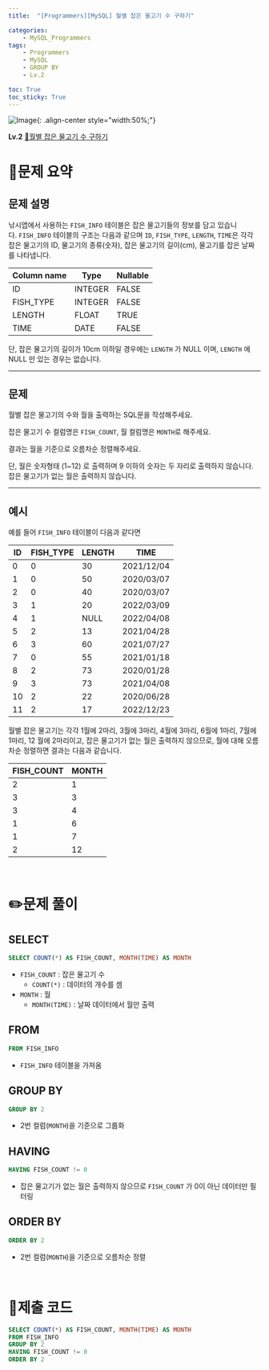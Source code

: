 ```yaml
---
title:  "[Programmers][MySQL] 월별 잡은 물고기 수 구하기"

categories: 
    - MySQL_Programmers
tags: 
    - Programmers
    - MySQL
    - GROUP BY
    - Lv.2

toc: True
toc_sticky: True
---
```

![Image](https://github.com/user-attachments/assets/61171657-416b-4bc4-a74a-f29ecd4b43b5){: .align-center style="width:50%;"}

**Lv.2**
[🔗월별 잡은 물고기 수 구하기](https://school.programmers.co.kr/learn/courses/30/lessons/293260)

# 📝문제 요약
## 문제 설명

낚시앱에서 사용하는 `FISH_INFO` 테이블은 잡은 물고기들의 정보를 담고 있습니다. `FISH_INFO` 테이블의 구조는 다음과 같으며 `ID`, `FISH_TYPE`, `LENGTH`, `TIME`은 각각 잡은 물고기의 ID, 물고기의 종류(숫자), 잡은 물고기의 길이(cm), 물고기를 잡은 날짜를 나타냅니다.

| Column name | Type | Nullable |
| --- | --- | --- |
| ID | INTEGER | FALSE |
| FISH_TYPE | INTEGER | FALSE |
| LENGTH | FLOAT | TRUE |
| TIME | DATE | FALSE |

단, 잡은 물고기의 길이가 10cm 이하일 경우에는 `LENGTH` 가 NULL 이며, `LENGTH` 에 NULL 만 있는 경우는 없습니다.

---

## 문제

월별 잡은 물고기의 수와 월을 출력하는 SQL문을 작성해주세요.

잡은 물고기 수 컬럼명은 `FISH_COUNT`, 월 컬럼명은 `MONTH`로 해주세요.

결과는 월을 기준으로 오름차순 정렬해주세요.

단, 월은 숫자형태 (1~12) 로 출력하며 9 이하의 숫자는 두 자리로 출력하지 않습니다. 잡은 물고기가 없는 월은 출력하지 않습니다.

---

## 예시

예를 들어 `FISH_INFO` 테이블이 다음과 같다면

| ID | FISH_TYPE | LENGTH | TIME |
| --- | --- | --- | --- |
| 0 | 0 | 30 | 2021/12/04 |
| 1 | 0 | 50 | 2020/03/07 |
| 2 | 0 | 40 | 2020/03/07 |
| 3 | 1 | 20 | 2022/03/09 |
| 4 | 1 | NULL | 2022/04/08 |
| 5 | 2 | 13 | 2021/04/28 |
| 6 | 3 | 60 | 2021/07/27 |
| 7 | 0 | 55 | 2021/01/18 |
| 8 | 2 | 73 | 2020/01/28 |
| 9 | 3 | 73 | 2021/04/08 |
| 10 | 2 | 22 | 2020/06/28 |
| 11 | 2 | 17 | 2022/12/23 |

월별 잡은 물고기는 각각 1월에 2마리, 3월에 3마리, 4월에 3마리, 6월에 1마리, 7월에 1마리, 12 월에 2마리이고, 잡은 물고기가 없는 월은 출력하지 않으므로, 월에 대해 오름차순 정렬하면 결과는 다음과 같습니다.

| FISH_COUNT | MONTH |
| --- | --- |
| 2 | 1 |
| 3 | 3 |
| 3 | 4 |
| 1 | 6 |
| 1 | 7 |
| 2 | 12 |


<br>

# ✏️문제 풀이
## SELECT

```sql
SELECT COUNT(*) AS FISH_COUNT, MONTH(TIME) AS MONTH
```

- `FISH_COUNT` : 잡은 물고기 수
    - `COUNT(*)` : 데이터의 개수를 셈
- `MONTH` : 월
    - `MONTH(TIME)` : 날짜 데이터에서 월만 출력

## FROM

```sql
FROM FISH_INFO
```

- `FISH_INFO` 테이블을 가져옴

## GROUP BY

```sql
GROUP BY 2
```

- 2번 컬럼(`MONTH`)을 기준으로 그룹화

## HAVING

```sql
HAVING FISH_COUNT != 0
```

- 잡은 물고기가 없는 월은 출력하지 않으므로 `FISH_COUNT` 가 0이 아닌 데이터만 필터링

## ORDER BY

```sql
ORDER BY 2
```

- 2번 컬럼(`MONTH`)을 기준으로 오름차순 정렬

<br>

# 💯제출 코드
```sql
SELECT COUNT(*) AS FISH_COUNT, MONTH(TIME) AS MONTH
FROM FISH_INFO
GROUP BY 2
HAVING FISH_COUNT != 0
ORDER BY 2
```